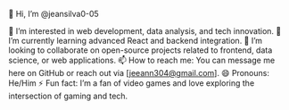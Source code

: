 👋 Hi, I’m @jeansilva0-05

👀 I’m interested in web development, data analysis, and tech innovation.
🌱 I’m currently learning advanced React and backend integration.
💞️ I’m looking to collaborate on open-source projects related to frontend, data science, or web applications.
📫 How to reach me: You can message me here on GitHub or reach out via [jeeann304@gmail.com].
😄 Pronouns: He/Him
⚡ Fun fact: I’m a fan of video games and love exploring the intersection of gaming and tech.
<!---
jeansilva0-05/jeansilva0-05 is a ✨ special ✨ repository because its `README.md` (this file) appears on your GitHub profile.
You can click the Preview link to take a look at your changes.
--->
